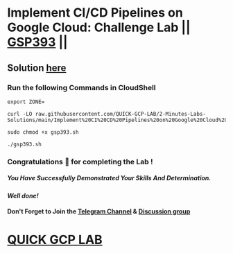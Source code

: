 # Implement CI/CD Pipelines on Google Cloud: Challenge Lab || [GSP393](https://www.cloudskillsboost.google/focuses/52826?parent=catalog) ||

## Solution [here](https://youtu.be/iy5vkAKyvY8)

### Run the following Commands in CloudShell

```
export ZONE=
```
```
curl -LO raw.githubusercontent.com/QUICK-GCP-LAB/2-Minutes-Labs-Solutions/main/Implement%20CI%20CD%20Pipelines%20on%20Google%20Cloud%20Challenge%20Lab/gsp393.sh

sudo chmod +x gsp393.sh

./gsp393.sh
```

### Congratulations 🎉 for completing the Lab !

##### *You Have Successfully Demonstrated Your Skills And Determination.*

#### *Well done!*

#### Don't Forget to Join the [Telegram Channel](https://t.me/quickgcplab) & [Discussion group](https://t.me/quickgcplabchats)

# [QUICK GCP LAB](https://www.youtube.com/@quickgcplab)
